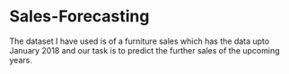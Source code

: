 # Sales-Forecasting

The dataset I have used is of a furniture sales which has the data upto January 2018 and our task is to predict the further sales of the upcoming years.
